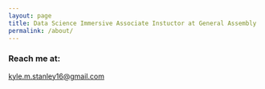 ```yaml
---
layout: page
title: Data Science Immersive Associate Instuctor at General Assembly
permalink: /about/
---
```



### Reach me at:

[kyle.m.stanley16@gmail.com](mailto:kyle.m.stanley16@gmail.com)